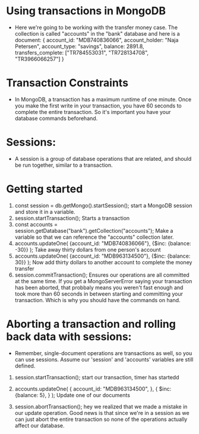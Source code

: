 # Using transactions in MongoDB
- Here we're going to be working with the transfer money case.
  The collection is called "accounts" in the "bank" database and here is a document:
{
  account_id: "MDB740836066",
  account_holder: "Naja Petersen",
  account_type: "savings",
  balance: 2891.8,
  transfers_complete: ["TR784553031", "TR728134708", "TR3966066257"]
}

# Transaction Constraints
- In MongoDB, a transaction has a maximum runtime of one minute.
  Once you make the first write in your transaction, you have 60 
  seconds to complete the entire transaction. So it's important
  you have your database commands beforehand.

# Sessions:
- A session is a group of database operations that are related, 
  and should be run together, similar to a transaction.

 

# Getting started
1. const session = db.getMongo().startSession(); start a MongoDB session and store it in a variable.
2. session.startTransaction(); Starts a transaction
3. const accounts = session.getDatabase("bank").getCollection("accounts"); 
    Make a variable so that we can reference the "accounts" collection later.
4. accounts.updateOne(
  {account_id: "MDB740836066"}, 
  {$inc: {balance: -30}}
); Take away thirty dollars from one person's account
5. accounts.updateOne(
  {account_id: "MDB963134500"}, 
  {$inc: {balance: 30}}
); Now add thirty dollars to another account to complete the money transfer
6. session.commitTransaction(); Ensures our operations are all committed at the same time.
  If you get a MongoServerError saying your transaction has been aborted, that probbaly means 
  you weren't fast enough and took more than 60 seconds in between starting and committing 
  your transaction. Which is why you should have the commands on hand.

# Aborting a transaction and rolling back data with sessions:
- Remember, single-document operations are transactions as well, 
  so you can use sessions. Assume our 'session' and 'accounts' variables 
  are still defined.

1. session.startTransaction(); start our transaction, timer has startedd
2. accounts.updateOne(
  {
    account_id:  "MDB963134500",
  },
  {
    $inc: {balance: 5},
  }
); Update one of our documents

3. session.abortTransaction(); hey we realized that we made a mistake in our update
  operation. Good news is that since we're in a session as we can just abort the 
  entire transaction so none of the operations actually affect our database.

